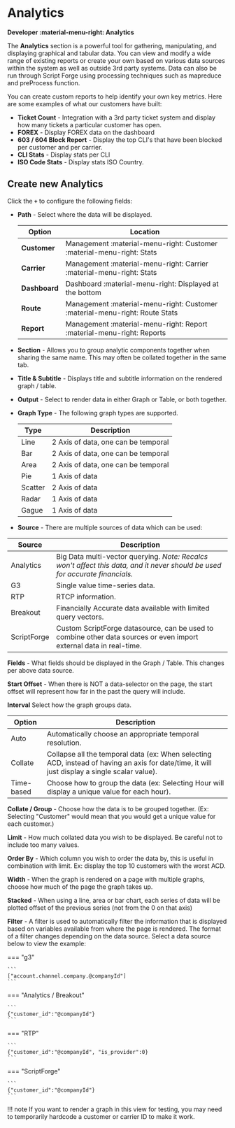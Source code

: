 # Analytics
**Developer :material-menu-right: Analytics**

The **Analytics** section is a powerful tool for gathering, manipulating, and displaying graphical and tabular data. You can view and modify a wide range of existing reports or create your own based on various data sources within the system as well as outside 3rd party systems. Data can also be run through Script Forge using processing techniques such as mapreduce and preProcess function. 

You can create custom reports to help identify your own key metrics. Here are some examples of what our customers have built:

* **Ticket Count** - Integration with a 3rd party ticket system and display how many tickets a particular customer has open.
* **FOREX** - Display FOREX data on the dashboard
* **603 / 604 Block Report** - Display the top CLI's that have been blocked per customer and per carrier.
* **CLI Stats** - Display stats per CLI
* **ISO Code Stats** - Display stats ISO Country.

## Create new Analytics
Click the **`+`** to configure the following fields:

+ **Path** - Select where the data will be displayed.

    |Option|Location|
    |---|---|
    |**Customer**|Management :material-menu-right: Customer :material-menu-right: Stats|
    |**Carrier**|Management :material-menu-right: Carrier :material-menu-right: Stats|
    |**Dashboard**|Dashboard :material-menu-right: Displayed at the bottom|
    |**Route**|Management :material-menu-right: Customer :material-menu-right: Route Stats|
    |**Report**|Management :material-menu-right: Report :material-menu-right: Reports|
    
+ **Section** - Allows you to group analytic components together when sharing the same name. This may often be collated together in the same tab.
+ **Title & Subtitle** - Displays title and subtitle information on the rendered graph / table.
+ **Output** - Select to render data in either Graph or Table, or both together.
+ **Graph Type** - The following graph types are supported.

    |Type|Description|
    |---|---|
    |Line|2 Axis of data, one can be temporal|
    |Bar|2 Axis of data, one can be temporal|
    |Area|2 Axis of data, one can be temporal|
    |Pie|1 Axis of data|
    |Scatter|2 Axis of data|
    |Radar|1 Axis of data|
    |Gague|1 Axis of data|

+ **Source** - There are multiple sources of data which can be used:

|Source|Description|
|---|---|
|Analytics|Big Data multi-vector querying. *Note: Recalcs won't affect this data, and it never should be used for accurate financials.*|
|G3|Single value time-series data.|
|RTP|RTCP information.|
|Breakout|Financially Accurate data available with limited query vectors.|
|ScriptForge|Custom ScriptForge datasource, can be used to combine other data sources or even import external data in real-time.|

**Fields** - What fields should be displayed in the Graph / Table. This changes per above data source.

**Start Offset** - When there is NOT a data-selector on the page, the start offset will represent how far in the past the query will include.

**Interval** 
Select how the graph groups data. 

|Option|Description|
|---|---|
|Auto|Automatically choose an appropriate temporal resolution.|
|Collate|Collapse all the temporal data (ex: When selecting ACD, instead of having an axis for date/time, it will just display a single scalar value).|
|Time-based|Choose how to group the data (ex: Selecting Hour will display a unique value for each hour).|

**Collate / Group** - Choose how the data is to be grouped together. (Ex: Selecting "Customer" would mean that you would get a unique value for each customer.)

**Limit** - How much collated data you wish to be displayed. Be careful not to include too many values.

**Order By** - Which column you wish to order the data by, this is useful in combination with limit. Ex: display the top 10 customers with the worst ACD.

**Width** - When the graph is rendered on a page with multiple graphs, choose how much of the page the graph takes up.

**Stacked** - When using a line, area or bar chart, each series of data will be plotted offset of the previous series (not from the 0 on that axis)

**Filter** - A filter is used to automatically filter the information that is displayed based on variables available from where the page is rendered. The format of a filter changes depending on the data source. Select a data source below to view the example:

=== "g3"

    ```
    ["account.channel.company.@companyId"]
    ```
	
=== "Analytics / Breakout"

    ```
	{"customer_id":"@companyId"}
    ```
	
=== "RTP"

    ```
	{"customer_id":"@companyId", "is_provider":0}
    ```

=== "ScriptForge"

    ```
	{"customer_id":"@companyId"}
    ```

!!! note
	If you want to render a graph in this view for testing, you may need to temporarily hardcode a customer or carrier ID to make it work.
